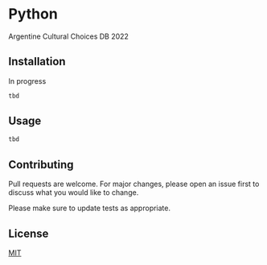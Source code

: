 # Python 

Argentine Cultural Choices DB 2022

## Installation

In progress

```bash
tbd
```

## Usage

```python
tbd
```

## Contributing
Pull requests are welcome. For major changes, please open an issue first to discuss what you would like to change.

Please make sure to update tests as appropriate.

## License
[MIT](https://choosealicense.com/licenses/mit/)
